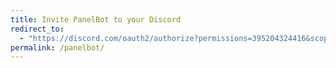 ```yaml
---
title: Invite PanelBot to your Discord
redirect_to:
  - "https://discord.com/oauth2/authorize?permissions=395204324416&scope=bot%20applications.commands%20applications.commands.permissions.update&client_id=1106781161642000415"
permalink: /panelbot/
---
```

